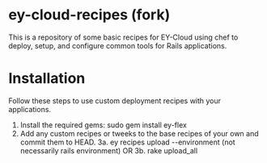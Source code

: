 ey-cloud-recipes (fork)
===============
This is a repository of some basic recipes for EY-Cloud using chef to deploy, setup, and configure common tools for Rails applications.

Installation
============

Follow these steps to use custom deployment recipes with your applications.

1. Install the required gems: sudo gem install ey-flex
2. Add any custom recipes or tweeks to the base recipes of your own and commit them to HEAD.
3a. ey recipes upload --environment <cloud environment name> (not necessarily rails environment)
 OR
3b. rake upload_all

[eysolo]: http://www.engineyard.com/solo
